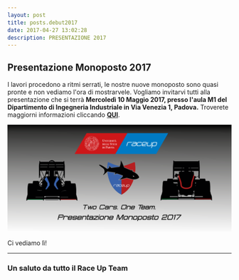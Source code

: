 ```yaml
---
layout: post
title: posts.debut2017
date: 2017-04-27 13:02:28
description: PRESENTAZIONE 2017 
---
```


## Presentazione Monoposto 2017

I lavori procedono a ritmi serrati, le nostre nuove monoposto sono quasi pronte e non vediamo l'ora di mostrarvele.
Vogliamo invitarvi tutti alla presentazione che si terrà **Mercoledì 10 Maggio 2017, presso l'aula M1 del Dipartimento di Ingegneria Industriale in Via Venezia 1, Padova.** Troverete maggiorni informazioni cliccando  [**QUI**](https://www.facebook.com/events/134171767125003/).

<a class="image featured"><img src="/images/posts/2017/04/27/image.png" /></a>

Ci vediamo lì!


----------


### Un saluto da tutto il **Race Up Team**
